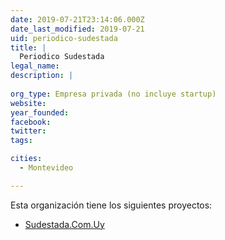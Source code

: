 ```yaml
---
date: 2019-07-21T23:14:06.000Z
date_last_modified: 2019-07-21
uid: periodico-sudestada
title: |
  Periodico Sudestada
legal_name: 
description: |
  
org_type: Empresa privada (no incluye startup)
website: 
year_founded: 
facebook: 
twitter: 
tags:

cities: 
  - Montevideo

---
```


Esta organización tiene los siguientes proyectos:

- [Sudestada.Com.Uy](/proyectos/sudestada-com-uy)
